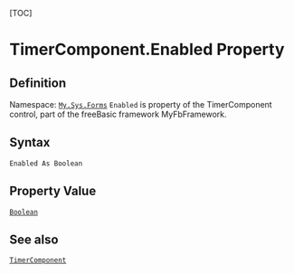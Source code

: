 [TOC]
# TimerComponent.Enabled Property

## Definition
Namespace: [`My.Sys.Forms`](My.Sys.Forms.md)
`Enabled` is property of the TimerComponent control, part of the freeBasic framework MyFbFramework.
## Syntax
```freeBasic
Enabled As Boolean
```
## Property Value
[`Boolean`]("https://www.freebasic.net/wiki/KeyPgBoolean")
## See also
[`TimerComponent`](TimerComponent.md)
